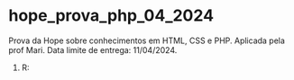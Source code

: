 # hope_prova_php_04_2024
Prova da Hope sobre conhecimentos em HTML, CSS e PHP. Aplicada pela prof Mari. Data limite de entrega: 11/04/2024.

1. R: 
